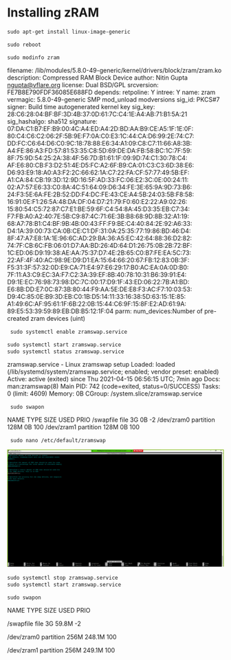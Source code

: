 # Installing zRAM

```text
sudo apt-get install linux-image-generic
```

```text
sudo reboot
```

```text
sudo modinfo zram
```

filename: /lib/modules/5.8.0-49-generic/kernel/drivers/block/zram/zram.ko description: Compressed RAM Block Device author: Nitin Gupta [ngupta@vflare.org](mailto:ngupta@vflare.org) license: Dual BSD/GPL srcversion: FE7B8E790FDF36085E688FD depends: retpoline: Y intree: Y name: zram vermagic: 5.8.0-49-generic SMP mod\_unload modversions sig\_id: PKCS\#7 signer: Build time autogenerated kernel key sig\_key: 28:C6:28:04:BF:BF:3D:4B:37:0D:61:7C:C4:1E:A4:AB:71:B1:5A:21 sig\_hashalgo: sha512 signature: 07:DA:C1:B7:EF:B9:00:4C:A4:ED:A4:2D:BD:AA:B9:CE:A5:1F:1E:0F: 80:C4:C6:C2:06:2F:5B:9E:F7:0A:C0:E3:1C:44:CA:D6:99:2E:74:C7: DD:FC:C6:64:D6:C0:9C:18:78:88:E6:34:A1:09:C8:C7:11:66:A8:3B: A4:FE:86:A3:FD:57:81:53:35:C8:5D:69:DE:DA:FB:58:BC:1C:7F:59: 8F:75:9D:54:25:2A:38:4F:56:7D:B1:61:1F:09:9D:74:C1:30:78:C4: AF:E6:80:CB:F3:D2:51:4E:D5:FC:A2:6F:B9:CA:01:C3:C3:6D:38:E6: D6:93:E9:18:A0:A3:F2:2C:66:62:1A:C7:22:FA:CF:57:77:49:5B:EF: A1:CA:84:CB:19:3D:12:9D:16:5F:AD:33:FC:06:E2:3C:0E:00:24:11: 02:A7:57:E6:33:C0:8A:4C:51:64:09:D6:34:FE:3E:65:9A:9D:73:B6: 24:F3:5E:6A:FE:2B:52:DD:F4:DC:FE:43:CE:A4:5B:24:03:5B:F8:58: 16:91:0E:F1:26:5A:48:DA:DF:04:D7:21:79:F0:60:E2:22:A9:02:26: 15:80:54:C5:72:87:C7:E1:BE:59:6F:C4:54:8A:45:D3:35:EB:C7:34: F7:FB:A0:A2:40:7E:5B:C9:87:4C:71:6E:3B:B8:68:9D:8B:32:A1:19: 68:A7:78:B1:C4:BF:9B:4B:00:43:FF:F9:BE:C4:40:84:2E:92:A6:33: D4:1A:39:00:73:CA:0B:CE:C1:DF:31:0A:25:35:77:19:86:BD:46:D4: 8F:47:A7:E8:1A:1E:96:6C:AD:29:BA:36:A5:EC:42:64:88:36:D2:82: 74:7F:CB:6C:FB:06:01:D7:AA:BD:26:4D:64:D1:26:75:0B:2B:72:BF: 1C:ED:06:D9:19:38:AE:AA:75:37:D7:4E:2B:65:C0:B7:FE:EA:5C:73: 22:AF:4F:40:AC:98:9E:D9:D1:EA:15:64:66:20:67:FB:12:83:0B:3F: F5:31:3F:57:32:0D:E9:CA:71:E4:97:E6:29:17:B0:AC:EA:0A:0D:B0: 7F:11:A3:C9:EC:3A:F7:C2:3A:39:EF:8B:40:78:10:31:B6:39:91:E4: D9:1E:EC:76:98:73:98:DC:7C:00:17:D9:1F:43:ED:06:22:7B:A1:BD: E6:8B:DD:E7:0C:87:3B:80:44:F9:AA:5E:DE:E8:F3:AC:F7:10:03:53: D9:4C:85:0E:B9:3D:EB:C0:1B:D5:14:11:33:16:38:5D:63:15:1E:85: A1:49:6C:AF:95:61:1F:6B:22:0B:15:44:C6:9F:15:8F:E2:AD:61:9A: 89:E5:53:39:59:89:EB:DB:B5:12:1F:04 parm: num\_devices:Number of pre-created zram devices \(uint\)

```text
 sudo systemctl enable zramswap.service
```

```text
sudo systemctl start zramswap.service
sudo systemctl status zramswap.service
```

zramswap.service - Linux zramswap setup Loaded: loaded \(/lib/systemd/system/zramswap.service; enabled; vendor preset: enabled\) Active: active \(exited\) since Thu 2021-04-15 06:56:15 UTC; 7min ago Docs: man:zramswap\(8\) Main PID: 742 \(code=exited, status=0/SUCCESS\) Tasks: 0 \(limit: 4609\) Memory: 0B CGroup: /system.slice/zramswap.service

```text
 sudo swapon
```

NAME TYPE SIZE USED PRIO /swapfile file 3G 0B -2 /dev/zram0 partition 128M 0B 100 /dev/zram1 partition 128M 0B 100

```text
 sudo nano /etc/default/zramswap
```

![](../.gitbook/assets/image%20%2824%29.png)

```text
sudo systemctl stop zramswap.service
sudo systemctl start zramswap.service
```

```text
sudo swapon
```

NAME           TYPE           SIZE          USED           PRIO 

/swapfile        file                3G           59.8M         -2 

/dev/zram0 partition      256M        248.1M       100 

/dev/zram1 partition       256M       249.1M       100

